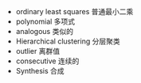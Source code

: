 - ordinary least squares  普通最小二乘
- polynomial 多项式
- analogous 类似的
- Hierarchical clustering 分层聚类
- outlier 离群值
- consecutive 连续的
- Synthesis 合成